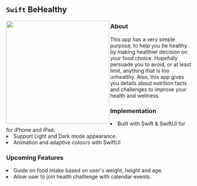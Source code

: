 ## `Swift` **BeHealthy** 

<img align="left" src="https://media.giphy.com/media/n1cikLtpqWcZ6gbqxh/giphy.gif" width="280">

### About

This app has a very simple purpose, to help you be healthy by making healthier decision on your food choice. Hopefully persuade you to avoid, or at least limit, anything that is too unhealthy. Also, this app gives you details about nutrition facts and challenges to improve your health and wellness.

### Implementation
<li>Built with Swift & SwiftUI for for iPhone and iPad.</li>
<li>Support Light and Dark mode appearance.</li>
<li>Animation and adaptive colours with SwiftUI</li>

### Upcoming Features

<li>Guide on food intake based on user's weight, height and age.</li>
<li>Allow user to join health challlenge with calendar events.</li>
  

